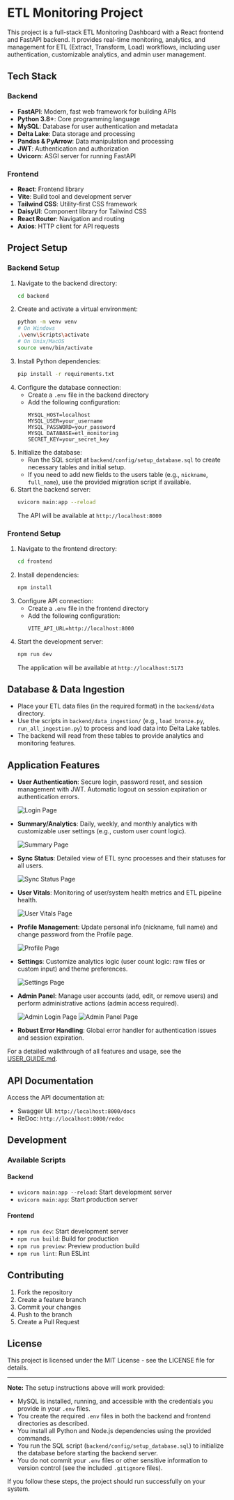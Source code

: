 # ETL Monitoring Project

This project is a full-stack ETL Monitoring Dashboard with a React frontend and FastAPI backend. It provides real-time monitoring, analytics, and management for ETL (Extract, Transform, Load) workflows, including user authentication, customizable analytics, and admin user management.

## Tech Stack

### Backend
- **FastAPI**: Modern, fast web framework for building APIs
- **Python 3.8+**: Core programming language
- **MySQL**: Database for user authentication and metadata
- **Delta Lake**: Data storage and processing
- **Pandas & PyArrow**: Data manipulation and processing
- **JWT**: Authentication and authorization
- **Uvicorn**: ASGI server for running FastAPI

### Frontend
- **React**: Frontend library
- **Vite**: Build tool and development server
- **Tailwind CSS**: Utility-first CSS framework
- **DaisyUI**: Component library for Tailwind CSS
- **React Router**: Navigation and routing
- **Axios**: HTTP client for API requests

## Project Setup

### Backend Setup

1. Navigate to the backend directory:
   ```bash
   cd backend
   ```
2. Create and activate a virtual environment:
   ```bash
   python -m venv venv
   # On Windows
   .\venv\Scripts\activate
   # On Unix/MacOS
   source venv/bin/activate
   ```
3. Install Python dependencies:
   ```bash
   pip install -r requirements.txt
   ```
4. Configure the database connection:
   - Create a `.env` file in the backend directory
   - Add the following configuration:
     ```
     MYSQL_HOST=localhost
     MYSQL_USER=your_username
     MYSQL_PASSWORD=your_password
     MYSQL_DATABASE=etl_monitoring
     SECRET_KEY=your_secret_key
     ```
5. Initialize the database:
   - Run the SQL script at `backend/config/setup_database.sql` to create necessary tables and initial setup.
   - If you need to add new fields to the users table (e.g., `nickname`, `full_name`), use the provided migration script if available.
6. Start the backend server:
   ```bash
   uvicorn main:app --reload
   ```
   The API will be available at `http://localhost:8000`

### Frontend Setup

1. Navigate to the frontend directory:
   ```bash
   cd frontend
   ```
2. Install dependencies:
   ```bash
   npm install
   ```
3. Configure API connection:
   - Create a `.env` file in the frontend directory
   - Add the following configuration:
     ```
     VITE_API_URL=http://localhost:8000
     ```
4. Start the development server:
   ```bash
   npm run dev
   ```
   The application will be available at `http://localhost:5173`

## Database & Data Ingestion

- Place your ETL data files (in the required format) in the `backend/data` directory.
- Use the scripts in `backend/data_ingestion/` (e.g., `load_bronze.py`, `run_all_ingestion.py`) to process and load data into Delta Lake tables.
- The backend will read from these tables to provide analytics and monitoring features.

## Application Features

- **User Authentication**: Secure login, password reset, and session management with JWT. Automatic logout on session expiration or authentication errors.
  
  ![Login Page](docs/assets/login_page.png)
- **Summary/Analytics**: Daily, weekly, and monthly analytics with customizable user settings (e.g., custom user count logic).
  
  ![Summary Page](docs/assets/summary_page.png)
- **Sync Status**: Detailed view of ETL sync processes and their statuses for all users.
  
  ![Sync Status Page](docs/assets/sync_page.png)
- **User Vitals**: Monitoring of user/system health metrics and ETL pipeline health.
  
  ![User Vitals Page](docs/assets/vitals_page.png)
- **Profile Management**: Update personal info (nickname, full name) and change password from the Profile page.
  
  ![Profile Page](docs/assets/profile_page.png)
- **Settings**: Customize analytics logic (user count logic: raw files or custom input) and theme preferences.
  
  ![Settings Page](docs/assets/settings_page.png)
- **Admin Panel**: Manage user accounts (add, edit, or remove users) and perform administrative actions (admin access required).
  
  ![Admin Login Page](docs/assets/admin_login_page.png)
  ![Admin Panel Page](docs/assets/admin_page.png)
- **Robust Error Handling**: Global error handler for authentication issues and session expiration.

For a detailed walkthrough of all features and usage, see the [USER_GUIDE.md](./USER_GUIDE.md).

## API Documentation

Access the API documentation at:
- Swagger UI: `http://localhost:8000/docs`
- ReDoc: `http://localhost:8000/redoc`

## Development

### Available Scripts

#### Backend
- `uvicorn main:app --reload`: Start development server
- `uvicorn main:app`: Start production server

#### Frontend
- `npm run dev`: Start development server
- `npm run build`: Build for production
- `npm run preview`: Preview production build
- `npm run lint`: Run ESLint

## Contributing

1. Fork the repository
2. Create a feature branch
3. Commit your changes
4. Push to the branch
5. Create a Pull Request

## License

This project is licensed under the MIT License - see the LICENSE file for details.

---

**Note:**
The setup instructions above will work provided:
- MySQL is installed, running, and accessible with the credentials you provide in your `.env` files.
- You create the required `.env` files in both the backend and frontend directories as described.
- You install all Python and Node.js dependencies using the provided commands.
- You run the SQL script (`backend/config/setup_database.sql`) to initialize the database before starting the backend server.
- You do not commit your `.env` files or other sensitive information to version control (see the included `.gitignore` files).

If you follow these steps, the project should run successfully on your system.
